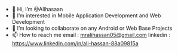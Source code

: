 - 👋 Hi, I’m @Alihasaan
- 👀 I’m interested in Mobile Application Development and Web Development
- 💞️ I’m looking to collaborate on any Android or Web Base Projects
- 📫 How to reach me email : mralihassan05@gmail.com 
linkedin : https://www.linkedin.com/in/ali-hassan-88a09815a

<!---
Alihasaan/Alihasaan is a ✨ special ✨ repository because its `README.md` (this file) appears on your GitHub profile.
You can click the Preview link to take a look at your changes.
--->
